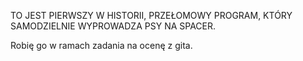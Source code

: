 TO JEST PIERWSZY W HISTORII, PRZEŁOMOWY PROGRAM, KTÓRY SAMODZIELNIE WYPROWADZA PSY NA SPACER.

Robię go w ramach zadania na ocenę z gita.

